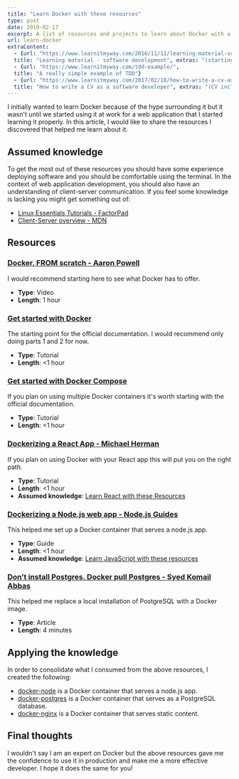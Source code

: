 ```yaml
---
title: "Learn Docker with these resources"
type: post
date: 2019-02-17
excerpt: A list of resources and projects to learn about Docker with a focus on web development.
url: learn-docker
extraContent:
  - {url: "https://www.learnitmyway.com/2016/11/11/learning-material-software-development/", 
  title: "Learning material - software development", extras: "(starting with Intro to CS)"}
  - {url: "https://www.learnitmyway.com/tdd-example/",
  title: "A really simple example of TDD"}
  - {url: "https://www.learnitmyway.com/2017/02/18/how-to-write-a-cv-as-a-software-developer/", 
  title: "How to write a CV as a software developer", extras: "(CV included)"}
---
```

I initially wanted to learn Docker because of the hype surrounding it but it wasn't until we started using it at work for a web application that I started learning it properly. In this article, I would like to share the resources I discovered that helped me learn about it.

<!--more-->

## Assumed knowledge
To get the most out of these resources you should have some experience deploying software and you should be comfortable using the terminal. In the context of web application development, you should also have an understanding of client-server communication. 
If you feel some knowledge is lacking you might get something out of:

* [Linux Essentials Tutorials - FactorPad](https://factorpad.com/tech/linux-essentials/)
* [Client-Server overview - MDN](https://developer.mozilla.org/en-US/docs/Learn/Server-side/First_steps/Client-Server_overview)

## Resources
###  [Docker, FROM scratch - Aaron Powell](https://www.youtube.com/watch?v=i7yoXqlg48M)   
I would recommend starting here to see what Docker has to offer.

* **Type**: Video
* **Length**: 1 hour
    
### [Get started with Docker](https://docs.docker.com/get-started/)
The starting point for the official documentation. I would recommend only doing parts 1 and 2 for now.

* **Type**: Tutorial
* **Length**: <1 hour

### [Get started with Docker Compose](https://docs.docker.com/compose/gettingstarted/)
If you plan on using multiple Docker containers it's worth starting with the official documentation.

* **Type**: Tutorial
* **Length**: <1 hour

### [Dockerizing a React App - Michael Herman](https://mherman.org/blog/dockerizing-a-react-app/)
If you plan on using Docker with your React app this will put you on the right path.

* **Type**: Tutorial
* **Length**: <1 hour
* **Assumed knowledge**: [Learn React with these Resources](https://learnitmyway.com/learn-react-with-these-resources/)

### [Dockerizing a Node.js web app - Node.js Guides](https://nodejs.org/en/docs/guides/nodejs-docker-webapp/)
This helped me set up a Docker container that serves a node.js app.

* **Type**: Guide
* **Length**: <1 hour
* **Assumed knowledge**: [Learn JavaScript with these resources](https://learnitmyway.com/learn-javascript-with-these-resources/)

### [Don’t install Postgres. Docker pull Postgres - Syed Komail Abbas](https://hackernoon.com/dont-install-postgres-docker-pull-postgres-bee20e200198)
This helped me replace a local installation of PostgreSQL with a Docker image.

* **Type**: Article
* **Length**: 4 minutes

## Applying the knowledge
In order to consolidate what I consumed from the above resources, I created the following:

* [docker-node](https://github.com/DeveloperDavo/docker-node) is a Docker container that serves a node.js app.
* [docker-postgres](https://github.com/DeveloperDavo/docker-postgres) is a Docker container that serves as a PostgreSQL database. 
* [docker-nginx](https://github.com/DeveloperDavo/docker-nginx) is a Docker container that serves static content.

## Final thoughts
I wouldn't say I am an expert on Docker but the above resources gave me the confidence to use it in production and make me a more effective developer. I hope it does the same for you!